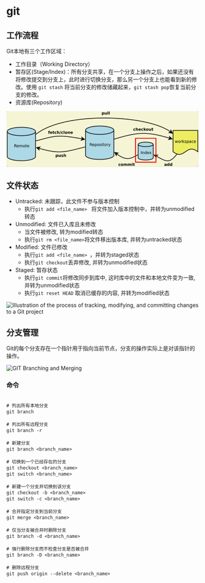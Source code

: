 # git

## 工作流程

Git本地有三个工作区域：

* 工作目录（Working Directory）
* 暂存区(Stage/Index)：所有分支共享，在一个分支上操作之后，如果还没有将修改提交到分支上，此时进行切换分支，那么另一个分支上也能看到新的修改。使用 `git stash` 将当前分支的修改储藏起来，`git stash pop`恢复当前分支的修改。
* 资源库(Repository)

![image-20211103123903863](https://raw.githubusercontent.com/cluckl/Pinnned-repo/master/img/20211103124605.png)

## 文件状态

- Untracked: 未跟踪，此文件不参与版本控制
  - 执行`git add <file_name> ` 将文件加入版本控制中，并转为unmodified转态
- Unmodified: 文件已入库且未修改
  - 当文件被修改, 转为modified转态
  - 执行`git rm <file_name>`将文件移出版本库, 并转为untracked状态
- Modified: 文件已修改
  - 执行`git add <file_name> `，并转为staged状态
  - 执行`git checkout`丢弃修改, 并转为unmodified状态
- Staged: 暂存状态
  - 执行`git commit`将修改同步到库中, 这时库中的文件和本地文件变为一致, 并转为unmodified状态
  - 执行`git reset HEAD` 取消已缓存的内容, 并转为modified状态

![Illustration of the process of tracking, modifying, and committing changes to a Git project](http://git-scm.com/figures/18333fig0201-tn.png)

## 分支管理

Git的每个分支存在一个指针用于指向当前节点，分支的操作实际上是对该指针的操作。

![GIT Branching and Merging](https://i2.wp.com/digitalvarys.com/wp-content/uploads/2019/06/image-7.png?fit=640%2C311&ssl=1)

### 命令

```shell

# 列出所有本地分支
git branch

# 列出所有远程分支
git branch -r

# 新建分支
git branch <branch_name>

# 切换到一个已经存在的分支
git checkout <branch_name>
git switch <branch_name>

# 新建一个分支并切换到该分支
git checkout -b <branch_name> 
git switch -c <branch_name>

# 合并指定分支到当前分支
git merge <branch_name> 

# 仅当分支被合并时删除分支
git branch -d <branch_name> 

# 强行删除分支而不检查分支是否被合并
git branch -D <branch_name> 

# 删除远程分支
git push origin --delete <branch_name> 
```

